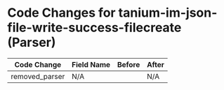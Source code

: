 # Code Changes for tanium-im-json-file-write-success-filecreate (Parser)

| Code Change | Field Name | Before | After |
|-------------|------------|--------|-------|
| removed_parser | N/A |  | N/A |